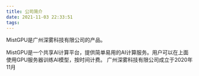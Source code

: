 ```yaml
---
title: 公司简介
date: 2021-11-03 22:33:51
tags:
---
```

MistGPU是广州深雾科技有限公司的产品。

MistGPU是一个共享AI计算平台，提供简单易用的AI计算服务。用户可以在上面使用GPU服务器训练AI模型，按时间计费。
广州深雾科技有限公司成立于2020年11月